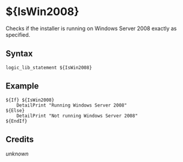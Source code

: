 # ${IsWin2008}

Checks if the installer is running on Windows Server 2008 exactly as specified.

## Syntax

    logic_lib_statement ${IsWin2008}

## Example

    ${If} ${IsWin2008}
        DetailPrint "Running Windows Server 2008"
    ${Else}
        DetailPrint "Not running Windows Server 2008"
    ${EndIf}

## Credits

*unknown*
